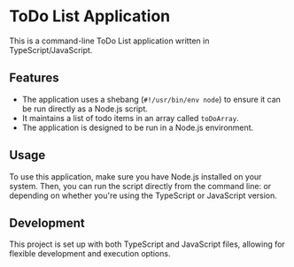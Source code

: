 # ToDo List Application

This is a command-line ToDo List application written in TypeScript/JavaScript.

## Features

- The application uses a shebang (`#!/usr/bin/env node`) to ensure it can be run directly as a Node.js script.<br>
- It maintains a list of todo items in an array called `toDoArray`.<br>
- The application is designed to be run in a Node.js environment.<br>

## Usage

To use this application, make sure you have Node.js installed on your system. Then, you can run the script directly from the command line:
              or<br>
depending on whether you're using the TypeScript or JavaScript version.<br>

## Development

This project is set up with both TypeScript and JavaScript files, allowing for flexible development and execution options.
